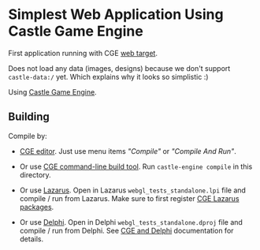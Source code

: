 # Simplest Web Application Using Castle Game Engine

First application running with CGE [web target](https://castle-engine.io/web).

Does not load any data (images, designs) because we don't support `castle-data:/` yet. Which explains why it looks so simplistic :)

Using [Castle Game Engine](https://castle-engine.io/).

## Building

Compile by:

- [CGE editor](https://castle-engine.io/editor). Just use menu items _"Compile"_ or _"Compile And Run"_.

- Or use [CGE command-line build tool](https://castle-engine.io/build_tool). Run `castle-engine compile` in this directory.

- Or use [Lazarus](https://www.lazarus-ide.org/). Open in Lazarus `webgl_tests_standalone.lpi` file and compile / run from Lazarus. Make sure to first register [CGE Lazarus packages](https://castle-engine.io/lazarus).

- Or use [Delphi](https://www.embarcadero.com/products/Delphi). Open in Delphi `webgl_tests_standalone.dproj` file and compile / run from Delphi. See [CGE and Delphi](https://castle-engine.io/delphi) documentation for details.
